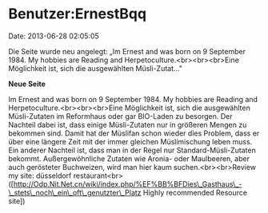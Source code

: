 Benutzer:ErnestBqq
==================

Date: 2013-06-28 02:05:05

Die Seite wurde neu angelegt: „Im Ernest and was born on 9 September
1984. My hobbies are Reading and Herpetoculture.\<br\>\<br\>\<br\>﻿Eine
Möglichkeit ist, sich die ausgewählten Müsli-Zutat..."

**Neue Seite**

<div>

Im Ernest and was born on 9 September 1984. My hobbies are Reading and
Herpetoculture.\<br\>\<br\>\<br\>﻿Eine Möglichkeit ist, sich die
ausgewählten Müsli-Zutaten im Reformhaus oder gar BIO-Laden zu besorgen.
Der Nachteil dabei ist, dass einige Müsli-Zutaten nur in größeren Mengen
zu bekommen sind. Damit hat der Müslifan schon wieder dies Problem, dass
er über eine längere Zeit mit der immer gleichen Müslimischung leben
muss. Ein anderer Nachteil ist, dass man in der Regel nur
Standard-Müsli-Zutaten bekommt. Außergewöhnliche Zutaten wie Aronia-
oder Maulbeeren, aber auch gerösteter Buchweizen, wird man hier kaum
suchen.\<br\>\<br\>Review my site: ﻿düsseldorf restaurant\<br\>
(\[http://Odp.Nit.Net.cn/wiki/index.php/%EF%BB%BFDies\_Gasthaus\_-\_stets\_noch\_ein\_oft\_genutzter\_Platz
Highly recommended Resource site\])

</div>
